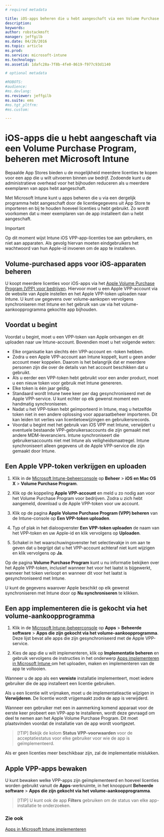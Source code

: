 ```yaml
---
# required metadata

title: iOS-apps beheren die u hebt aangeschaft via een Volume Purchase Program | Microsoft Intune
description:
keywords:
author: robstackmsft
manager: jeffgilb
ms.date: 04/28/2016
ms.topic: article
ms.prod:
ms.service: microsoft-intune
ms.technology:
ms.assetid: 1dafc28a-7f8b-4fe0-8619-f977c93d1140

# optional metadata

#ROBOTS:
#audience:
#ms.devlang:
ms.reviewer: jeffgilb
ms.suite: ems
#ms.tgt_pltfrm:
#ms.custom:

---
```


# iOS-apps die u hebt aangeschaft via een Volume Purchase Program, beheren met Microsoft Intune
Bepaalde App Stores bieden u de mogelijkheid meerdere licenties te kopen voor een app die u wilt uitvoeren binnen uw bedrijf. Zodoende kunt u de administratieve overhead voor het bijhouden reduceren als u meerdere exemplaren van apps hebt aangeschaft.

Met Microsoft Intune kunt u apps beheren die u via een dergelijk programma hebt aangeschaft door de licentiegegevens uit App Store te importeren en bij te houden hoeveel licenties u hebt gebruikt. Zo wordt voorkomen dat u meer exemplaren van de app installeert dan u hebt aangeschaft.

> [!Important]
> Op dit moment wijst Intune iOS VPP-app-licenties toe aan gebruikers, en niet aan apparaten. Als gevolg hiervan moeten eindgebruikers het wachtwoord van hun Apple-id invoeren om de app te installeren.

## Volume-purchased apps voor iOS-apparaten beheren
U koopt meerdere licenties voor iOS-apps via het [Apple Volume Purchase Program (VPP) voor bedrijven](http://www.apple.com/business/vpp/). Hiervoor moet u een Apple VPP-account via de website van Apple instellen en het Apple VPP-token uploaden naar Intune.  U kunt uw gegevens over volume-aankopen vervolgens synchroniseren met Intune en het gebruik van uw via het volume-aankoopprogramma gekochte app bijhouden.

## Voordat u begint
Voordat u begint, moet u een VPP-token van Apple ontvangen en dit uploaden naar uw Intune-account. Bovendien moet u het volgende weten:

* Elke organisatie kan slechts één VPP-account en -token hebben.
* Zodra u een Apple VPP-account aan Intune koppelt, kunt u geen ander account meer koppelen. Daarom is het belangrijk dat er meerdere personen zijn die over de details van het account beschikken dat u gebruikt.
* Als u eerder een VPP-token hebt gebruikt voor een ander product, moet u een nieuw token voor gebruik met Intune genereren.
* Elke token is één jaar geldig.
* Standaard wordt Intune twee keer per dag gesynchroniseerd met de Apple VPP-service. U kunt echter op elk gewenst moment een handmatig synchroniseren.
* Nadat u het VPP-token hebt geïmporteerd in Intune, mag u hetzelfde token niet in een andere oplossing voor apparaatbeheer importeren. Dit kan leiden tot verlies van licentietoewijzingen en gebruikersrecords.
* Voordat u begint met het gebruik van iOS VPP met Intune, verwijdert u eventuele bestaande VPP-gebruikersaccounts die zijn gemaakt met andere MDM-leveranciers. Intune synchroniseert die gebruikersaccounts niet met Intune als veiligheidsmaatregel. Intune synchroniseert alleen gegevens uit de Apple VPP-service die zijn gemaakt door Intune. 

## Een Apple VPP-token verkrijgen en uploaden

1.  Klik in de [Microsoft Intune-beheerconsole](https://manage.microsoft.com) op **Beheer** &gt; **iOS en Mac OS X** &gt; **Volume Purchase Program**.

2.  Klik op de koppeling **Apple VPP-account** en meld u zo nodig aan voor het Volume Purchase Program voor bedrijven. Zodra u zich hebt aangemeld, download u de Apple VPP-token voor uw account.

3.  Klik op de pagina **Apple Volume Purchase Program (VPP) beheren** van de Intune-console op **Een VPP-token uploaden**.

4.  Typ of plak in het dialoogvenster **Een VPP-token uploaden** de naam van het VPP-token en uw Apple-id en klik vervolgens op **Uploaden**.

5.  Schakel in het waarschuwingsvenster het selectievakje in om aan te geven dat u begrijpt dat u het VPP-account achteraf niet kunt wijzigen en klik vervolgens op **Ja**.

Op de pagina **Volume Purchase Program** kunt u nu informatie bekijken over het Apple VPP-token, inclusief wanneer het voor het laatst is bijgewerkt, wanneer het token verloopt en wanneer dit voor het laatst is gesynchroniseerd met Intune.

U kunt de gegevens waarover Apple beschikt op elk gewenst synchroniseren met Intune door op **Nu synchroniseren** te klikken.

## Een app implementeren die is gekocht via het volume-aankoopprogramma

1.  Klik in de [Microsoft Intune-beheerconsole](https://manage.microsoft.com) op **Apps** &gt; **Beheerde software** &gt; **Apps die zijn gekocht via het volume-aankoopprogramma**. Deze lijst bevat alle apps die zijn gesynchroniseerd met de Apple VPP-service.

2.  Kies de app die u wilt implementeren, klik op **Implementatie beheren** en gebruik vervolgens de instructies in het onderwerp [Apps implementeren in Microsoft Intune ](deploy-apps-in-microsoft-intune.md) om het uploaden, maken en implementeren van de app te voltooien.

Wanneer u de app als een **vereiste** installatie implementeert, moet iedere gebruiker die de app installeert een licentie gebruiken.

Als u een licentie wilt vrijmaken, moet u de implementatieactie wijzigen in **Verwijderen**. De licentie wordt vrijgemaakt zodra de app is verwijderd.

Wanneer een gebruiker met een in aanmerking komend apparaat voor de eerste keer probeert een VPP-app te installeren, wordt deze gevraagd om deel te nemen aan het Apple Volume Purchase Program. Dit moet plaatsvinden voordat de installatie van de app wordt voortgezet.

> [!TIP] Bekijk de kolom **Status VPP-voorwaarden** voor de acceptatiestatus voor elke gebruiker voor wie de app is geïmplementeerd.

Als er geen licenties meer beschikbaar zijn, zal de implementatie mislukken.

## Apple VPP-apps bewaken
U kunt bewaken welke VPP-apps zijn geïmplementeerd en hoeveel licenties worden gebruikt vanuit de **Apps**-werkruimte, in het knooppunt **Beheerde software** &gt; **Apps die zijn gekocht via het volume-aankoopprogramma**.

> [!TIP] U kunt ook de app **Filters** gebruiken om de status van elke app-installatie te onderzoeken.

### Zie ook
[Apps in Microsoft Intune implementeren](deploy-apps-in-microsoft-intune.md)



<!--HONumber=May16_HO4-->


